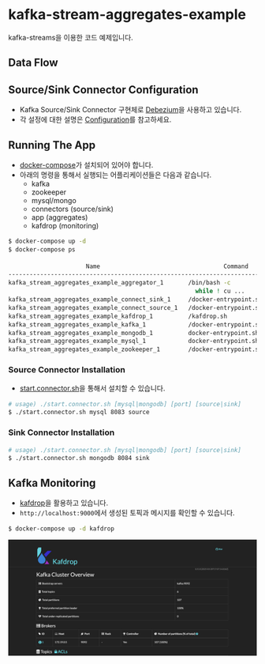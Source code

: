 # kafka-stream-aggregates-example

kafka-streams을 이용한 코드 예제입니다.

## Data Flow



## Source/Sink Connector Configuration

- Kafka Source/Sink Connector 구현체로 [Debezium](https://debezium.io/)을 사용하고 있습니다.
- 각 설정에 대한 설명은 [Configuration](./config)를 참고하세요.

## Running The App

- [docker-compose](https://docs.docker.com/compose/install/)가 설치되어 있어야 합니다.
- 아래의 명령을 통해서 실행되는 어플리케이션들은 다음과 같습니다.
  - kafka
  - zookeeper
  - mysql/mongo
  - connectors (source/sink)
  - app (aggregates)
  - kafdrop (monitoring)

```bash
$ docker-compose up -d
$ docker-compose ps

                      Name                                   Command             State                                   Ports
---------------------------------------------------------------------------------------------------------------------------------------------
kafka_stream_aggregates_example_aggregator_1       /bin/bash -c                  Up
                                                     while ! cu ...
kafka_stream_aggregates_example_connect_sink_1     /docker-entrypoint.sh start   Up      0.0.0.0:8084->8083/tcp, 9092/tcp
kafka_stream_aggregates_example_connect_source_1   /docker-entrypoint.sh start   Up      0.0.0.0:8083->8083/tcp, 9092/tcp
kafka_stream_aggregates_example_kafdrop_1          /kafdrop.sh                   Up      0.0.0.0:9000->9000/tcp
kafka_stream_aggregates_example_kafka_1            /docker-entrypoint.sh start   Up      0.0.0.0:9092->9092/tcp
kafka_stream_aggregates_example_mongodb_1          docker-entrypoint.sh mongod   Up      0.0.0.0:27017->27017/tcp
kafka_stream_aggregates_example_mysql_1            docker-entrypoint.sh mysqld   Up      0.0.0.0:3306->3306/tcp, 33060/tcp
kafka_stream_aggregates_example_zookeeper_1        /docker-entrypoint.sh start   Up      0.0.0.0:2181->2181/tcp, 0.0.0.0:2888->2888/tcp, 0.0.0.0:3888->3888/tcp
```

### Source Connector Installation

- [start.connector.sh](./start.connector.sh)을 통해서 설치할 수 있습니다.

```bash
# usage) ./start.connector.sh [mysql|mongodb] [port] [source|sink]
$ ./start.connector.sh mysql 8083 source
```

### Sink Connector Installation

```bash
# usage) ./start.connector.sh [mysql|mongodb] [port] [source|sink]
$ ./start.connector.sh mongodb 8084 sink
```

## Kafka Monitoring

- [kafdrop](https://github.com/obsidiandynamics/kafdrop)을 활용하고 있습니다.
- `http://localhost:9000`에서 생성된 토픽과 메시지를 확인할 수 있습니다.

```bash
$ docker-compose up -d kafdrop
```

![kafdrop](./kafdrop.png)
